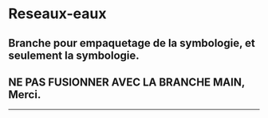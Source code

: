 # Reseaux-eaux

Branche pour empaquetage de la symbologie, et seulement la symbologie.
---

## NE PAS FUSIONNER AVEC LA BRANCHE MAIN, Merci. ##

---
